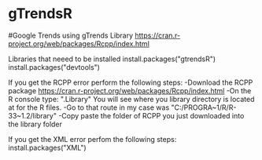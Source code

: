 # gTrendsR

#Google Trends using gTrends Library
https://cran.r-project.org/web/packages/Rcpp/index.html

Libraries that neeed to be installed
  install.packages("gtrendsR")
  install.packages("devtools")

If you get the RCPP error perform the following steps:
  -Download the RCPP package https://cran.r-project.org/web/packages/Rcpp/index.html
  -On the R console type: ".Library" You will see where you library directory is located at for the R files.
  -Go to that route in my case was "C:/PROGRA~1/R/R-33~1.2/library"
  -Copy paste the folder of RCPP you just downloaded into the library folder

If you get the XML error perfom the following steps:
  install.packages("XML")
